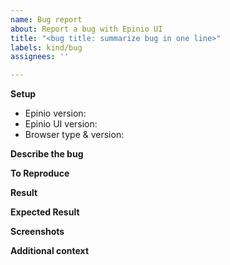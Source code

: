 ```yaml
---
name: Bug report
about: Report a bug with Epinio UI
title: "<bug title: summarize bug in one line>"
labels: kind/bug
assignees: ''

---
```

<!--------- For bugs and general issues --------->
**Setup**
- Epinio version:
- Epinio UI version:
- Browser type & version:

**Describe the bug**
<!--A clear and concise description of what the bug is.-->

**To Reproduce**
<!--Steps to reproduce the behavior-->

**Result**

**Expected Result**
<!--A clear and concise description of what you expected to happen.-->

**Screenshots**
<!-- If applicable, add screenshots to help explain your problem and/or errors in the browser's dev console -->

**Additional context**
<!--Add any other context about the problem here. -->
